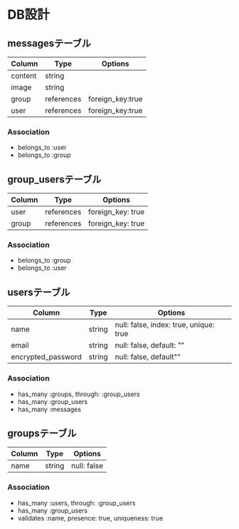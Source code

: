 # DB設計

## messagesテーブル
|Column|Type|Options|
|------|----|-------|
|content|string||
|image|string||
|group|references|foreign_key:true|
|user|references|foreign_key:true|

### Association
- belongs_to :user
- belongs_to :group

## group_usersテーブル

|Column|Type|Options|
|------|----|-------|
|user|references|foreign_key: true|
|group|references|foreign_key: true|

### Association
- belongs_to :group
- belongs_to :user

## usersテーブル

|Column|Type|Options|
|------|----|-------|
|name|string|null: false, index: true, unique: true|
|email|string|null: false, default: ""|
|encrypted_password|string|null: false, default""|

### Association
- has_many :groups, through: :group_users
- has_many :group_users
- has_many :messages

## groupsテーブル

|Column|Type|Options|
|------|----|-------|
|name|string|null: false|

### Association
- has_many :users, through: :group_users
- has_many :group_users
- validates :name, presence: true, uniqueness: true


